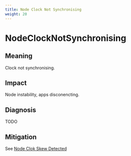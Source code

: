 ```yaml
---
title: Node Clock Not Synchronising
weight: 20
---
```


# NodeClockNotSynchronising

## Meaning

Clock not synchronising.

## Impact

Node instability, apps disconencting.

## Diagnosis

TODO

## Mitigation

See [Node Clok Skew Detected](./NodeClockSkewDetected.md])
